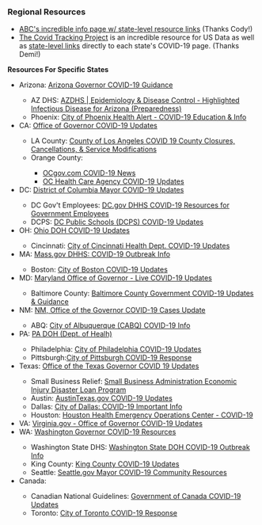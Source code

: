 <h3>Regional Resources</h3>	

* [ABC's incredible info page w/ state-level resource links](https://abcnews.go.com/Health/coronavirus-map-tracking-spread-us-world/story?id=69415591&fbclid=IwAR21Gr7KDKSK91DV65hRwhSAuQXvZ3Ov_p82l4avEvw7EAsUo1NyR2f2oHM) (Thanks Cody!)
* [The Covid Tracking Project](https://covidtracking.com/) is an incredible resource for US Data as well as [state-level links](https://covidtracking.com/data/) directly to each state's COVID-19 page. (Thanks Demi!)


**Resources For Specific States**

<ul>
<li>Arizona: <a href="https://azgovernor.gov/governor/news/2020/03/governor-ducey-statement-related-updated-covid-19-guidance">Arizona Governor COVID-19 Guidance</a></li>
<ul>
	<li>AZ DHS: <a href="https://azdhs.gov/preparedness/epidemiology-disease-control/infectious-disease-epidemiology/index.php#novel-coronavirus-home">AZDHS | Epidemiology &amp; Disease Control - Highlighted Infectious Disease for Arizona (Preparedness)</a></li>
	<li>Phoenix: <a href="https://www.phoenix.gov/newsroom/em-and-hs/866">City of Phoenix Health Alert - COVID-19 Education &amp; Info</a> </li>
</ul>
<li>CA: <a href="https://www.gov.ca.gov/2020/03/16/california-issues-directive-to-fight-covid-19/" >Office of Governor COVID-19 Updates</a></li>
<ul>
	<li>LA County: <a href="https://lacounty.gov/covid19/closures/">County of Los Angeles COVID 19 County Closures, Cancellations, &amp; Service Modifications</a> </li>
	<li>Orange County: </li>
		<ul>
		<li><a href="https://www.ocgov.com/">OCgov.com COVID-19 News</a></li>
		<li><a href="http://www.ochealthinfo.com/phs/about/epidasmt/epi/dip/prevention/novel_coronavirus" >OC Health Care Agency COVID-19 Updates</a></li>
	</ul>
</ul>
<li>DC: <a href="https://coronavirus.dc.gov/">District of Columbia Mayor COVID-19 Updates</a></li>
<ul>
	<li>DC Gov't Employees: <a href="https://dchr.dc.gov/page/coronavirus-covid-19-resources-dc-government-employees">DC.gov DHHS COVID-19 Resources for Government Employees</a></li>
	<li>DCPS: <a href="https://dcps.dc.gov/coronavirus">DC Public Schools (DCPS) COVID-19 Updates</a></li>
</ul>
<li>OH: <a href="https://coronavirus.ohio.gov/wps/portal/gov/covid-19/" >Ohio DOH COVID-19 Updates</a></li>
<ul>
	<li>Cincinnati: <a href="https://www.cincinnati-oh.gov/health/covid-19/">City of Cincinnati Health Dept. COVID-19 Updates</a></li>
</ul>
<li>MA: <a href="https://www.mass.gov/resource/information-on-the-outbreak-of-coronavirus-disease-2019-covid-19">Mass.gov DHHS: COVID-19 Outbreak Info</a></li>
<ul>
	<li>Boston: <a href="https://www.boston.gov/news/coronavirus-disease-covid-19-boston" >City of Boston COVID-19 Updates</a></li>
</ul>
<li>MD: <a href="https://governor.maryland.gov/coronavirus/">Maryland Office of Governor - Live COVID-19 Updates</a> </li>
<ul>
	<li>Baltimore County: <a href="https://www.baltimorecountymd.gov/News/coronavirus.html">Baltimore County Government COVID-19 Updates &amp; Guidance</a></li>
</ul>
<li>NM: <a href="https://www.governor.state.nm.us/2020/03/15/update-on-new-mexico-covid-19-cases-2/">NM, Office of the Governor COVID-19 Cases Update</a></li>
<ul>
	<li>ABQ: <a href="https://www.cabq.gov/office-of-emergency-management/resources/coronavirus-covid-19-information">City of Albuquerque (CABQ) COVID-19 Info</a></li>
</ul>
<li>PA: <a href="https://www.health.pa.gov/topics/disease/Pages/Coronavirus.aspx" >PA DOH (Dept. of Healh)</a></li>
<ul>
	<li>Philadelphia: <a href="https://www.phila.gov/services/mental-physical-health/environmental-health-hazards/covid-19/">City of Philadelphia COVID-19 Updates</a></li>
	<li>Pittsburgh:<a href="https://pittsburghpa.gov/mayor/covid-updates">City of Pittsburgh COVID-19 Response</a></li>
</ul>
<li>Texas: <a href="https://gov.texas.gov/news/post/governor-abbott-declares-state-of-disaster-in-texas-due-to-covid-19">Office of the Texas Governor COVID 19 Updates</a></li>
<ul>
	<li>Small Business Relief: <a href="https://tdem.texas.gov/covid-19/">Small Business Administration Economic Injury Disaster Loan Program</a></li>
	<li>Austin: <a href="http://www.austintexas.gov/COVID19">AustinTexas.gov COVID-19 Updates</a> </li>
	<li>Dallas: <a href="https://dallascityhall.com/Pages/Corona-Virus.aspx">City of Dallas: COVID-19 Important Info</a></li>
	<li>Houston: <a href="https://houstonemergency.org/covid19" >Houston Health Emergency Operations Center - COVID-19</a></li>
</ul>
<li>VA: <a href="https://www.virginia.gov/coronavirus-updates/">Virginia.gov - Office of Governor COVID-19 Updates</a></li>
<li>WA: <a href="https://www.governor.wa.gov/issues/issues/covid-19-resources">Washington Governor COVID-19 Resources</a></li>
<ul>
	<li>Washington State DHS: <a href="https://www.doh.wa.gov/Emergencies/Coronavirus">Washington State DOH COVID-19 Outbreak Info</a></li>
	<li>King County: <a href="https://www.kingcounty.gov/depts/health/communicable-diseases/disease-control/novel-coronavirus.aspx">King County COVID-19 Updates</a></li>
	<li>Seattle: <a href="http://www.seattle.gov/mayor/covid-19" >Seattle.gov Mayor COVID-19 Community Resources</a></li>
</ul>
<li>Canada:</li>
<ul>
	<li>Canadian National Guidelines: <a href="https://www.canada.ca/en/public-health/services/diseases/coronavirus-disease-covid-19.html">Government of Canada COVID-19 Updates</a><br></li>
	<li>Toronto: <a href="https://www.toronto.ca/home/covid-19/">City of Toronto COVID-19 Response</a></li>
</ul>		
</ul>